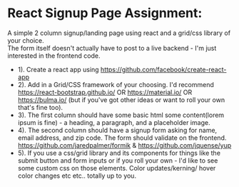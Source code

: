 # React Signup Page Assignment:
A simple 2 column signup/landing page using react and a grid/css library of your choice.  
The form itself doesn't actually have to post to a live backend - I'm just interested in the frontend code.

* 1). Create a react app using https://github.com/facebook/create-react-app
* 2). Add in a Grid/CSS framework of your choosing. I'd recommend https://react-bootstrap.github.io/ OR https://material.io/ OR https://bulma.io/ (but if you've got other ideas or want to roll your own that's fine too).
* 3). The first column should have some basic html some content(lorem ipsum is fine) - a heading, a paragraph, and a placeholder image.
* 4). The second column should have a signup form asking for name, email address, and zip code.  The form should validate on the frontend. https://github.com/jaredpalmer/formik & https://github.com/jquense/yup
* 5). If you use a css/grid library and its components for things like the submit button and form inputs or if you roll your own - I'd like to see some custom css on those elements.  Color updates/kerning/ hover color changes etc etc.. totally up to you.